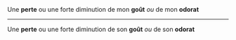 <!---->Une <b>perte</b> ou une forte diminution de mon <b>goût</b> <em>ou</em> de mon <b>odorat</b>

---

<!---->Une <b>perte</b> ou une forte diminution de son <b>goût</b> <em>ou</em> de son <b>odorat</b>

